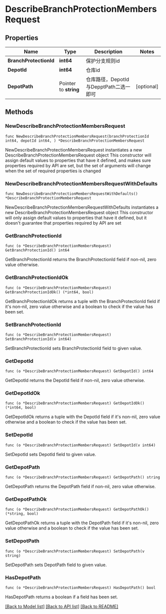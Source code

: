 # DescribeBranchProtectionMembersRequest

## Properties

Name | Type | Description | Notes
------------ | ------------- | ------------- | -------------
**BranchProtectionId** | **int64** | 保护分支规则id | 
**DepotId** | **int64** | 仓库id | 
**DepotPath** | Pointer to **string** | 仓库路径，DepotId与DepptPath二选一即可 | [optional] 

## Methods

### NewDescribeBranchProtectionMembersRequest

`func NewDescribeBranchProtectionMembersRequest(branchProtectionId int64, depotId int64, ) *DescribeBranchProtectionMembersRequest`

NewDescribeBranchProtectionMembersRequest instantiates a new DescribeBranchProtectionMembersRequest object
This constructor will assign default values to properties that have it defined,
and makes sure properties required by API are set, but the set of arguments
will change when the set of required properties is changed

### NewDescribeBranchProtectionMembersRequestWithDefaults

`func NewDescribeBranchProtectionMembersRequestWithDefaults() *DescribeBranchProtectionMembersRequest`

NewDescribeBranchProtectionMembersRequestWithDefaults instantiates a new DescribeBranchProtectionMembersRequest object
This constructor will only assign default values to properties that have it defined,
but it doesn't guarantee that properties required by API are set

### GetBranchProtectionId

`func (o *DescribeBranchProtectionMembersRequest) GetBranchProtectionId() int64`

GetBranchProtectionId returns the BranchProtectionId field if non-nil, zero value otherwise.

### GetBranchProtectionIdOk

`func (o *DescribeBranchProtectionMembersRequest) GetBranchProtectionIdOk() (*int64, bool)`

GetBranchProtectionIdOk returns a tuple with the BranchProtectionId field if it's non-nil, zero value otherwise
and a boolean to check if the value has been set.

### SetBranchProtectionId

`func (o *DescribeBranchProtectionMembersRequest) SetBranchProtectionId(v int64)`

SetBranchProtectionId sets BranchProtectionId field to given value.


### GetDepotId

`func (o *DescribeBranchProtectionMembersRequest) GetDepotId() int64`

GetDepotId returns the DepotId field if non-nil, zero value otherwise.

### GetDepotIdOk

`func (o *DescribeBranchProtectionMembersRequest) GetDepotIdOk() (*int64, bool)`

GetDepotIdOk returns a tuple with the DepotId field if it's non-nil, zero value otherwise
and a boolean to check if the value has been set.

### SetDepotId

`func (o *DescribeBranchProtectionMembersRequest) SetDepotId(v int64)`

SetDepotId sets DepotId field to given value.


### GetDepotPath

`func (o *DescribeBranchProtectionMembersRequest) GetDepotPath() string`

GetDepotPath returns the DepotPath field if non-nil, zero value otherwise.

### GetDepotPathOk

`func (o *DescribeBranchProtectionMembersRequest) GetDepotPathOk() (*string, bool)`

GetDepotPathOk returns a tuple with the DepotPath field if it's non-nil, zero value otherwise
and a boolean to check if the value has been set.

### SetDepotPath

`func (o *DescribeBranchProtectionMembersRequest) SetDepotPath(v string)`

SetDepotPath sets DepotPath field to given value.

### HasDepotPath

`func (o *DescribeBranchProtectionMembersRequest) HasDepotPath() bool`

HasDepotPath returns a boolean if a field has been set.


[[Back to Model list]](../README.md#documentation-for-models) [[Back to API list]](../README.md#documentation-for-api-endpoints) [[Back to README]](../README.md)


